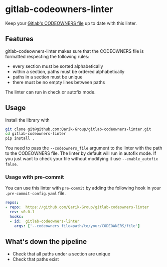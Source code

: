 # gitlab-codeowners-linter
Keep your [Gitlab's CODEOWNERS file](https://docs.gitlab.com/ee/user/project/code_owners.html) up to date with this linter.

## Features
gitlab-codeowners-linter makes sure that the CODEOWNERS file is formatted respecting the following rules:
  - every section must be sorted alphabetically
  - within a section, paths must be ordered alphabetically
  - paths in a section must be unique
  - there must be no empty lines between paths

The linter can run in check or autofix mode.

## Usage
Install the library with
```bash
git clone git@github.com:Qarik-Group/gitlab-codeowners-linter.git
cd gitlab-codeowners-linter
pip install .
```

You need to pass the `--codeowners_file`  argument to the linter with the path to the CODEOWNERS file.
The linter by default will run in autofix mode. If you just want to check your file without modifying it use `--enable_autofix false`.

### Usage with pre-commit

You can use this linter with `pre-commit` by adding the following hook in your `.pre-commit-config.yaml` file.

```yaml
repos:
- repo:  https://github.com/Qarik-Group/gitlab-codeowners-linter
  rev: v0.0.1
  hooks:
  - id:  gitlab-codeowners-linter
    args: ['--codeowners_file=path/to/your/CODEOWNERS/file']
```

## What's down the pipeline
* Check that all paths under a section are unique
* Check that paths exist